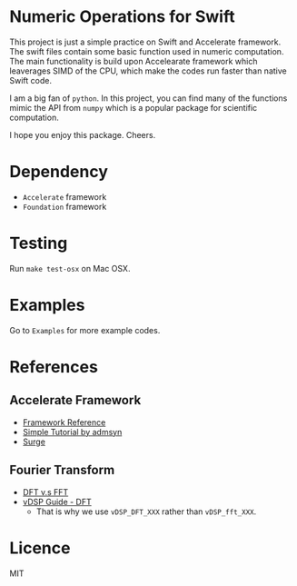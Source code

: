 # Numeric Operations for Swift

This project is just a simple practice on Swift and Accelerate framework.
The swift files contain some basic function used in numeric computation. The main functionality is build upon Accelearate framework which leaverages SIMD of the CPU, which make the codes run faster than native Swift code.

I am a big fan of `python`. In this project, you can find many of the functions mimic the API from `numpy` which is a popular package for scientific computation.

I hope you enjoy this package. Cheers.

# Dependency

- `Accelerate` framework
- `Foundation` framework

# Testing
Run `make test-osx` on Mac OSX.

# Examples

Go to `Examples` for more example codes.

# References

## Accelerate Framework
- [Framework Reference](https://developer.apple.com/library/mac/documentation/Accelerate/Reference/vDSPRef/)
- [Simple Tutorial by admsyn](https://forum.openframeworks.cc/t/a-guide-to-speeding-up-your-of-app-with-accelerate-osx-ios/10560)
- [Surge](https://github.com/mattt/Surge)

## Fourier Transform
- [DFT v.s FFT](https://forums.developer.apple.com/thread/23321)
- [vDSP Guide - DFT](https://developer.apple.com/library/ios/documentation/Performance/Conceptual/vDSP_Programming_Guide/USingDFTFunctions/USingDFTFunctions.html#//apple_ref/doc/uid/TP40005147-CH4-SW1)
    + That is why we use `vDSP_DFT_XXX` rather than `vDSP_fft_XXX`.

# Licence

MIT
